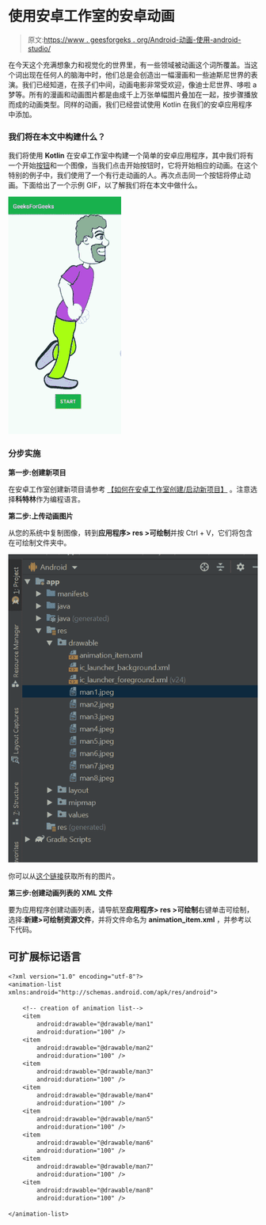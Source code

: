 # 使用安卓工作室的安卓动画

> 原文:[https://www . geesforgeks . org/Android-动画-使用-android-studio/](https://www.geeksforgeeks.org/android-animation-using-android-studio/)

在今天这个充满想象力和视觉化的世界里，有一些领域被动画这个词所覆盖。当这个词出现在任何人的脑海中时，他们总是会创造出一幅漫画和一些迪斯尼世界的表演。我们已经知道，在孩子们中间，动画电影非常受欢迎，像迪士尼世界、哆啦 a 梦等。所有的漫画和动画图片都是由成千上万张单幅图片叠加在一起，按步骤播放而成的动画类型。同样的动画，我们已经尝试使用 Kotlin 在我们的安卓应用程序中添加。

### 我们将在本文中构建什么？

我们将使用 **Kotlin** 在安卓工作室中构建一个简单的安卓应用程序，其中我们将有一个开始[按钮](https://www.geeksforgeeks.org/button-in-kotlin/)和一个图像，当我们点击开始按钮时，它将开始相应的动画。在这个特别的例子中，我们使用了一个有行走动画的人。再次点击同一个按钮将停止动画。下面给出了一个示例 GIF，以了解我们将在本文中做什么。

![Android Animation using Android Studio Sample GIF](img/89cf39032a612e3d952c5c3860b68d3e.png)

### **分步实施**

**第一步:创建新项目**

在安卓工作室创建新项目请参考 [<u>【如何在安卓工作室创建/启动新项目】</u>](https://www.geeksforgeeks.org/android-how-to-create-start-a-new-project-in-android-studio/) 。注意选择**科特林**作为编程语言。

**第二步:上传动画图片**

从您的系统中复制图像，转到**应用程序> res >可绘制**并按 Ctrl + V，它们将包含在可绘制文件夹中。

![](img/3ea6ddf0ce130f3557c4fd07ee92b194.png)

你可以从[这个链接](https://github.com/Nehaadnekar/Animation_in_android/tree/master/app/src/main/res/drawable)获取所有的图片。

**第三步:创建动画列表的 XML 文件**

要为应用程序创建动画列表，请导航至**应用程序> res >可绘制**右键单击可绘制，选择:**新建>可绘制资源文件**，并将文件命名为 **animation_item.xml** ，并参考以下代码。

## 可扩展标记语言

```
<?xml version="1.0" encoding="utf-8"?>
<animation-list xmlns:android="http://schemas.android.com/apk/res/android">

    <!-- creation of animation list-->
    <item
        android:drawable="@drawable/man1"
        android:duration="100" />
    <item
        android:drawable="@drawable/man2"
        android:duration="100" />
    <item
        android:drawable="@drawable/man3"
        android:duration="100" />
    <item
        android:drawable="@drawable/man4"
        android:duration="100" />
    <item
        android:drawable="@drawable/man5"
        android:duration="100" />
    <item
        android:drawable="@drawable/man6"
        android:duration="100" />
    <item
        android:drawable="@drawable/man7"
        android:duration="100" />
    <item
        android:drawable="@drawable/man8"
        android:duration="100" />

</animation-list>
```